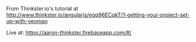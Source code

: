 From Thinkster.io's tutorial at http://www.thinkster.io/angularjs/eqq96ECqkT/1-getting-your-project-set-up-with-yeoman

Live at:
https://aaron-thinkster.firebaseapp.com/#/
